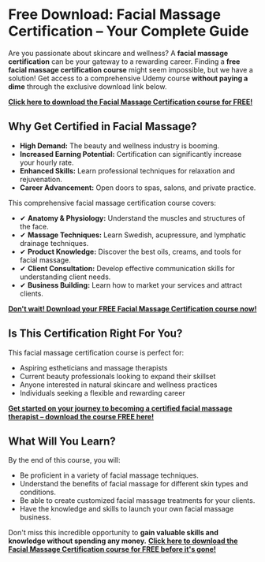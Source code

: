 # Free Download: Facial Massage Certification – Your Complete Guide

Are you passionate about skincare and wellness? A **facial massage certification** can be your gateway to a rewarding career. Finding a **free facial massage certification course** might seem impossible, but we have a solution! Get access to a comprehensive Udemy course **without paying a dime** through the exclusive download link below.

[**Click here to download the Facial Massage Certification course for FREE!**](https://udemywork.com/facial-massage-certification)

## Why Get Certified in Facial Massage?

*   **High Demand:** The beauty and wellness industry is booming.
*   **Increased Earning Potential:** Certification can significantly increase your hourly rate.
*   **Enhanced Skills:** Learn professional techniques for relaxation and rejuvenation.
*   **Career Advancement:** Open doors to spas, salons, and private practice.

This comprehensive facial massage certification course covers:

*   ✔ **Anatomy & Physiology:** Understand the muscles and structures of the face.
*   ✔ **Massage Techniques:** Learn Swedish, acupressure, and lymphatic drainage techniques.
*   ✔ **Product Knowledge:** Discover the best oils, creams, and tools for facial massage.
*   ✔ **Client Consultation:** Develop effective communication skills for understanding client needs.
*   ✔ **Business Building:** Learn how to market your services and attract clients.

[**Don't wait! Download your FREE Facial Massage Certification course now!**](https://udemywork.com/facial-massage-certification)

## Is This Certification Right For You?

This facial massage certification course is perfect for:

*   Aspiring estheticians and massage therapists
*   Current beauty professionals looking to expand their skillset
*   Anyone interested in natural skincare and wellness practices
*   Individuals seeking a flexible and rewarding career

[**Get started on your journey to becoming a certified facial massage therapist – download the course FREE here!**](https://udemywork.com/facial-massage-certification)

## What Will You Learn?

By the end of this course, you will:

*   Be proficient in a variety of facial massage techniques.
*   Understand the benefits of facial massage for different skin types and conditions.
*   Be able to create customized facial massage treatments for your clients.
*   Have the knowledge and skills to launch your own facial massage business.

Don't miss this incredible opportunity to **gain valuable skills and knowledge without spending any money.** [**Click here to download the Facial Massage Certification course for FREE before it's gone!**](https://udemywork.com/facial-massage-certification)
